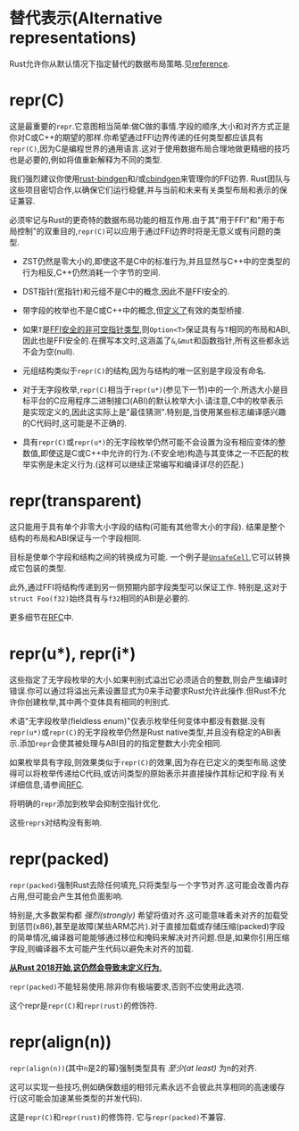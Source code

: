# 替代表示(Alternative representations)

Rust允许你从默认情况下指定替代的数据布局策略.见[reference](https://github.com/rust-rfcs/unsafe-code-guidelines/tree/master/reference/src/representation.md).

# repr(C)

这是最重要的`repr`.它意图相当简单:做C做的事情.字段的顺序,大小和对齐方式正是你对C或C++的期望的那样.你希望通过FFI边界传递的任何类型都应该具有`repr(C)`,因为C是编程世界的通用语言.这对于使用数据布局合理地做更精细的技巧也是必要的,例如将值重新解释为不同的类型.

我们强烈建议你使用[rust-bindgen](https://rust-lang.github.io/rust-bindgen/)和/或[cbindgen](https://github.com/eqrion/cbindgen)来管理你的FFI边界. Rust团队与这些项目密切合作,以确保它们运行稳健,并与当前和未来有关类型布局和表示的保证兼容.

必须牢记与Rust的更奇特的数据布局功能的相互作用.由于其"用于FFI"和"用于布局控制"的双重目的,`repr(C)`可以应用于通过FFI边界时将是无意义或有问题的类型.

- ZST仍然是零大小的,即使这不是C中的标准行为,并且显然与C++中的空类型的行为相反,C++仍然消耗一个字节的空间.

- DST指针(宽指针)和元组不是C中的概念,因此不是FFI安全的.

- 带字段的枚举也不是C或C++中的概念,但[定义了](https://github.com/rust-lang/rfcs/blob/master/text/2195-really-tagged-unions.md)有效的类型桥接.

- 如果`T`是[FFI安全的非可空指针类型](https://github.com/rust-lang-nursery/nomicon/blob/master/src/ffi.html#the-nullable-pointer-optimization),则`Option<T>`保证具有与`T`相同的布局和ABI,因此也是FFI安全的.在撰写本文时,这涵盖了`&`,`&mut`和函数指针,所有这些都永远不会为空(null).

- 元组结构类似于`repr(C)`的结构,因为与结构的唯一区别是字段没有命名.

- 对于无字段枚举,`repr(C)`相当于`repr(u*)`(参见下一节)中的一个.所选大小是目标平台的C应用程序二进制接口(ABI)的默认枚举大小.请注意,C中的枚举表示是实现定义的,因此这实际上是"最佳猜测".特别是,当使用某些标志编译感兴趣的C代码时,这可能是不正确的.

- 具有`repr(C)`或`repr(u*)`的无字段枚举仍然可能不会设置为没有相应变体的整数值,即使这是C或C++中允许的行为.(不安全地)构造与其变体之一不匹配的枚举实例是未定义行为.(这样可以继续正常编写和编译详尽的匹配.)

# repr(transparent)

这只能用于具有单个非零大小字段的结构(可能有其他零大小的字段). 结果是整个结构的布局和ABI保证与一个字段相同.

目标是使单个字段和结构之间的转换成为可能. 一个例子是[`UnsafeCell`](https://github.com/rust-lang-nursery/nomicon/blob/master/std/cell/struct.UnsafeCell.html),它可以转换成它包装的类型.

此外,通过FFI将结构传递到另一侧预期内部字段类型可以保证工作. 特别是,这对于`struct Foo(f32)`始终具有与`f32`相同的ABI是必要的.

更多细节在[RFC](https://github.com/rust-lang/rfcs/blob/master/text/1758-repr-transparent.md)中.

# repr(u*), repr(i*)

这些指定了无字段枚举的大小.如果判别式溢出它必须适合的整数,则会产生编译时错误.你可以通过将溢出元素设置显式为0来手动要求Rust允许此操作.但Rust不允许你创建枚举,其中两个变体具有相同的判别式.

术语"无字段枚举(fieldless enum)"仅表示枚举任何变体中都没有数据.没有`repr(u*)`或`repr(C)`的无字段枚举仍然是Rust native类型,并且没有稳定的ABI表示.添加`repr`会使其被处理与ABI目的的指定整数大小完全相同.

如果枚举具有字段,则效果类似于`repr(C)`的效果,因为存在已定义的类型布局.这使得可以将枚举传递给C代码,或访问类型的原始表示并直接操作其标记和字段.有关详细信息,请参阅[RFC](https://github.com/rust-lang/rfcs/blob/master/text/2195-really-tagged-unions.md).

将明确的`repr`添加到枚举会抑制空指针优化.

这些`reprs`对结构没有影响.

# repr(packed)

`repr(packed)`强制Rust去除任何填充,只将类型与一个字节对齐.这可能会改善内存占用,但可能会产生其他负面影响.

特别是,大多数架构都 *强烈(strongly)* 希望将值对齐.这可能意味着未对齐的加载受到惩罚(x86),甚至是故障(某些ARM芯片).对于直接加载或存储压缩(packed)字段的简单情况,编译器可能能够通过移位和掩码来解决对齐问题.但是,如果你引用压缩字段,则编译器不太可能产生代码以避免未对齐的加载.

**[从Rust 2018开始,这仍然会导致未定义行为.](https://github.com/rust-lang/rust/issues/27060)**

`repr(packed)`不能轻易使用.除非你有极端要求,否则不应使用此选项.

这个repr是`repr(C)`和`repr(rust)`的修饰符.

# repr(align(n))

`repr(align(n))`(其中`n`是2的幂)强制类型具有 *至少(at least)* 为n的对齐.

这可以实现一些技巧,例如确保数组的相邻元素永远不会彼此共享相同的高速缓存行(这可能会加速某些类型的并发代码).

这是`repr(C)`和`repr(rust)`的修饰符. 它与`repr(packed)`不兼容.
